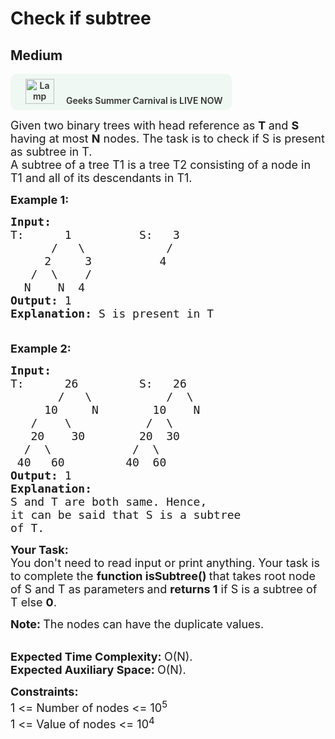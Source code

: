 # Check if subtree
## Medium 
<div class="problem-statement">
                <p><a onclick="gtagHelperFunction('clickopen','salesevent_gsc_problemspage_promobanner')" href="https://practice.geeksforgeeks.org/summer-carnival-2022?utm_source=practiceproblems&amp;utm_medium=problemspromobanner&amp;utm_campaign=gsc22" target="_blank"></a></p><div style="margin: 14px 0px !important;" class="row"><a onclick="gtagHelperFunction('clickopen','salesevent_gsc_problemspage_promobanner')" href="https://practice.geeksforgeeks.org/summer-carnival-2022?utm_source=practiceproblems&amp;utm_medium=problemspromobanner&amp;utm_campaign=gsc22" target="_blank">             <div class="col-md-12" style="cursor:pointer;background: #EFF8F3 0% 0% no-repeat padding-box; display: flex; align-items: center; position:                 relative; padding: 1.5%; border-radius: 10px; display: inline-block; text-align: center; font-weight: 600; color: #333"> <img src="https://media.geeksforgeeks.org/img-practice/gcs2022thumbnail-1649059370.png" alt="Lamp" width="46" height="40" style="background: transparent 0% 0% no-repeat padding-box;opacity: 1; margin: 0 16px;" class="img-responsive"> Geeks Summer Carnival is LIVE NOW &nbsp; <i class="fa fa-external-link" aria-hidden="true"></i> </div></a></div><p><span style="font-size:18px">Given two binary trees with head reference as <strong>T</strong><strong> </strong>and <strong>S</strong> having at most <strong>N</strong> nodes. The&nbsp;task is to check if S is present as subtree in T.<br>
A subtree of a tree T1 is a tree T2 consisting of a node in T1 and all of its descendants in T1.</span></p>

<p><span style="font-size:18px"><strong>Example 1:</strong></span></p>

<pre><span style="font-size:18px"><strong>Input:
</strong>T:&nbsp; &nbsp; &nbsp;&nbsp;1&nbsp; &nbsp; &nbsp; &nbsp; &nbsp; S:&nbsp; &nbsp;3
 &nbsp; &nbsp; &nbsp;/&nbsp; &nbsp;\&nbsp; &nbsp; &nbsp; &nbsp; &nbsp;   /
 &nbsp; &nbsp; 2&nbsp; &nbsp; &nbsp;3&nbsp; &nbsp; &nbsp; &nbsp;  &nbsp;4
 &nbsp; /&nbsp; \&nbsp; &nbsp; /
&nbsp; N&nbsp; &nbsp; N&nbsp; 4
<strong>Output: </strong>1 
<strong>Explanation:</strong> S is present in T<strong>
</strong>
</span></pre>

<p><span style="font-size:18px"><strong>Example 2:</strong></span></p>

<pre><span style="font-size:18px"><strong>Input:
</strong>T:&nbsp; &nbsp; &nbsp; 26&nbsp; &nbsp; &nbsp;   &nbsp;S: &nbsp; 26
 &nbsp; &nbsp; &nbsp;&nbsp;/&nbsp; &nbsp;\&nbsp; &nbsp;      &nbsp; /&nbsp; \
 &nbsp; &nbsp; 10&nbsp; &nbsp; &nbsp;N&nbsp; &nbsp;     10&nbsp; &nbsp;&nbsp;N
 &nbsp; /&nbsp; &nbsp; \&nbsp; &nbsp; &nbsp; &nbsp;    /&nbsp;&nbsp;\
 &nbsp;&nbsp;20&nbsp; &nbsp; 30&nbsp; &nbsp; &nbsp; &nbsp;&nbsp;20&nbsp; 30
 &nbsp;/&nbsp; \&nbsp; &nbsp; &nbsp; &nbsp; &nbsp;   /&nbsp; \
 40&nbsp; &nbsp;60&nbsp; &nbsp; &nbsp; &nbsp;  40&nbsp;&nbsp;60
<strong>Output: </strong>1 
<strong>Explanation: </strong>
S and T are both same. Hence, 
it can be said that S is a subtree 
of T.
</span></pre>

<p><span style="font-size:18px"><strong>Your Task:</strong><br>
You don't need to read input or print anything. Your task is to complete the <strong>function isSubtree()&nbsp;</strong>that takes root&nbsp;node of S and T as parameters<strong> </strong>and <strong>returns 1</strong> if&nbsp;S is a subtree of T else <strong>0</strong>.</span></p>

<p><span style="font-size:18px"><strong>Note:&nbsp;</strong>The nodes can&nbsp;have the duplicate values.</span></p>

<p><br>
<span style="font-size:18px"><strong>Expected Time Complexity:&nbsp;</strong>O(N).<br>
<strong>Expected Auxiliary Space:&nbsp;</strong>O(N).</span></p>

<p><span style="font-size:18px"><strong>Constraints:</strong><br>
1 &lt;= Number of nodes &lt;= 10<sup>5</sup><br>
1 &lt;= Value of nodes &lt;= 10<sup>4</sup></span><br>
&nbsp;</p>
 <p></p>
            </div>